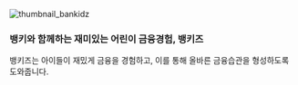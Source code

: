 ![thumbnail_bankidz](https://user-images.githubusercontent.com/83692797/195279590-f7f9b4d8-1f37-4f38-a538-e5be945918e4.png)

### 뱅키와 함께하는 재미있는 어린이 금융경험, 뱅키즈
뱅키즈는 아이들이 재밌게 금융을 경험하고,
이를 통해 올바른 금융습관을 형성하도록 도와줍니다.
